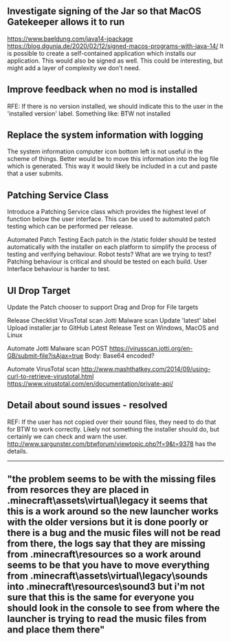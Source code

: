 ## Investigate signing of the Jar so that MacOS Gatekeeper allows it to run
https://www.baeldung.com/java14-jpackage
https://blog.dgunia.de/2020/02/12/signed-macos-programs-with-java-14/
It is possible to create a self-contained application which installs
our application. This would also be signed as well. This could
be interesting, but might add a layer of complexity we don't need.

## Improve feedback when no mod is installed
RFE: If there is no version installed, we should indicate this to the
user in the 'installed version' label. Something like: BTW not installed

## Replace the system information with logging
The system information computer icon bottom left is not useful in the 
scheme of things. Better would be to move this information into the
log file which is generated. This way it would likely be included in a 
cut and paste that a user submits.

## Patching Service Class
Introduce a Patching Service class which provides the highest level of
function below the user interface. This can be used to automated patch
testing which can be performed per release.

Automated Patch Testing
Each patch in the /static folder should be tested automatically with
the installer on each platform to simplify the process of testing and
verifying behaviour.
Robot tests?
What are we trying to test? Patching behaviour is critical and should
be tested on each build. User Interface behaviour is harder to test.

## UI Drop Target
Update the Patch chooser to support Drag and Drop for File targets

Release Checklist
VirusTotal scan
Jotti Malware scan
Update 'latest' label
Upload installer.jar to GitHub Latest Release
Test on Windows, MacOS and Linux


Automate Jotti Malware scan
POST
https://virusscan.jotti.org/en-GB/submit-file?isAjax=true
Body: Base64 encoded?

Automate VirusTotal scan
http://www.mashthatkey.com/2014/09/using-curl-to-retrieve-virustotal.html
https://www.virustotal.com/en/documentation/private-api/

## Detail about sound issues - resolved
REF: If the user has not copied over their sound files, they need to do
that for BTW to work correctly. Likely not something the installer should
do, but certainly we can check and warn the user.
http://www.sargunster.com/btwforum/viewtopic.php?f=9&t=9378
has the details.

---
"the problem seems to be with the missing files from resorces they are placed in .minecraft\assets\virtual\legacy
it seems that this is a work around so the new launcher works with the older versions but it is done poorly or there is a bug and the music files will not be read from there, the logs say that they are missing from .minecraft\resources
so a work around seems to be that you have to move everything from .minecraft\assets\virtual\legacy\sounds into .minecraft\resources\sound3
but i'm not sure that this is the same for everyone you should look in the console to see from where the launcher is trying to read the music files from and place them there"
---